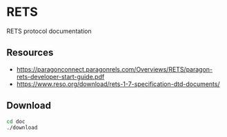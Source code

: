 # RETS
RETS protocol documentation

## Resources
- https://paragonconnect.paragonrels.com/Overviews/RETS/paragon-rets-developer-start-guide.pdf
- https://www.reso.org/download/rets-1-7-specification-dtd-documents/

## Download
```sh
cd doc
./download
```
